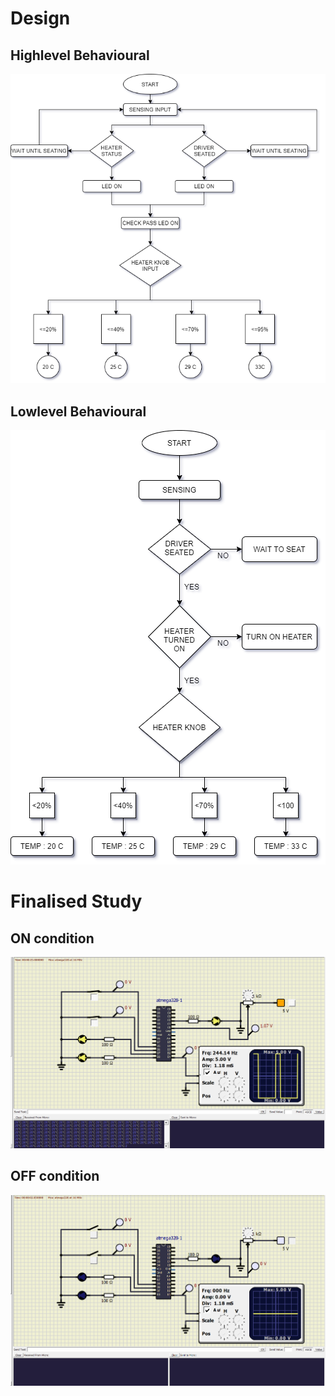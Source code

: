 # Design
## Highlevel Behavioural
![Highlevel Behavioural](https://github.com/GudimetlaSaiSatish/Stepin_Embedded_CaseStudy/blob/main/2_Architecture/Highlevel_Behavioural.png)
## Lowlevel Behavioural
![Lowlevel Behavioural](https://github.com/GudimetlaSaiSatish/Stepin_Embedded_CaseStudy/blob/main/2_Architecture/Lowlevel_Behavioural.png)
# Finalised Study
## ON condition
![ON](https://github.com/GudimetlaSaiSatish/Stepin_Embedded_CaseStudy/blob/main/2_Architecture/Final_ON.png)
## OFF condition
![OFF](https://github.com/GudimetlaSaiSatish/Stepin_Embedded_CaseStudy/blob/main/2_Architecture/Final_OFF.png)
